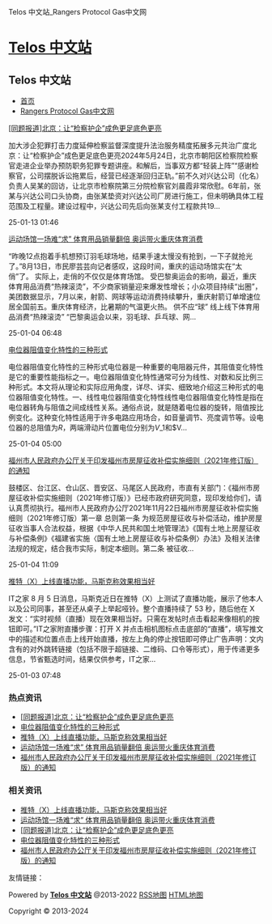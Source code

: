 Telos 中文站\_Rangers Protocol Gas中文网




[Telos 中文站](http://execlub.xyz/ "Telos 中文站")
============================================

Telos 中文站
---------

* [首页](http://execlub.xyz/ "Telos 中文站")
* [Rangers Protocol Gas中文网](http://execlub.xyz/Rangers_Protocol_Gaszhongwenwang/)




[[同题报道]北京：让“检察护企”成色更足底色更亮](http://execlub.xyz/Rangers_Protocol_Gaszhongwenwang/14834.html "[同题报道]北京：让“检察护企”成色更足底色更亮")

加大涉企犯罪打击力度延伸检察监督深度提升法治服务精度拓展多元共治广度北京：让“检察护企”成色更足底色更亮2024年5月24日，北京市朝阳区检察院检察官走进企业举办预防职务犯罪专题讲座。和解后，当事双方都“轻装上阵”“感谢检察官，公司摆脱诉讼拖累后，经营已经逐渐回归正轨。”前不久对兴达公司（化名）负责人吴某的回访，让北京市检察院第三分院检察官刘晨霞非常欣慰。6年前，张某与兴达公司口头协商，由张某垫资对兴达公司厂房进行施工，但未明确具体工程范围及工程量。建设过程中，兴达公司先后向张某支付工程款共19...

25-01-13 01:46

[运动场馆一场难“求” 体育用品销量翻倍 奥运带火重庆体育消费](http://execlub.xyz/Rangers_Protocol_Gaszhongwenwang/11888.html "运动场馆一场难“求” 体育用品销量翻倍 奥运带火重庆体育消费")

“昨晚12点抱着手机想预订羽毛球场地，结果手速太慢没有抢到，一下子就抢光了。”8月13日，市民廖芸芸向记者感叹，这段时间，重庆的运动场馆实在“太俏”了。 实际上，走俏的不仅仅是体育场馆。 受巴黎奥运会的影响，最近，重庆体育用品消费“热辣滚烫”，不少商家销量迎来爆发性增长；小众项目持续“出圈”，美团数据显示，7月以来，射箭、网球等运动消费持续攀升，重庆射箭订单增速位居全国前五。重庆体育经济，比暑期的气温更火热。 供不应“球” 线上线下体育用品消费“热辣滚烫” “巴黎奥运会以来，羽毛球、乒乓球、网...

25-01-04 06:48

[电位器阻值变化特性的三种形式](http://execlub.xyz/Rangers_Protocol_Gaszhongwenwang/8899.html "电位器阻值变化特性的三种形式")

电位器阻值变化特性的三种形式电位器是一种重要的电阻器元件，其阻值变化特性是它的重要性能指标之一。电位器阻值变化特性通常可分为线性、对数和反比例三种形式。本文将从理论和实际应用角度，详尽、详实、细致地介绍这三种形式的电位器阻值变化特性。一、线性电位器阻值变化特性线性电位器阻值变化特性是指在电位器转角与阻值之间成线性关系。通俗点说，就是随着电位器的旋转，阻值按比例变化。这种变化特性适用于许多电路应用场合，如音量调节、亮度调节等。设电位器的总阻值为$R$，两端滑动片位置电位分别为$V\_{1}$和$V...

25-01-04 05:00

[福州市人民政府办公厅关于印发福州市房屋征收补偿实施细则（2021年修订版）的通知](http://execlub.xyz/Rangers_Protocol_Gaszhongwenwang/5933.html "福州市人民政府办公厅关于印发福州市房屋征收补偿实施细则（2021年修订版）的通知")

鼓楼区、台江区、仓山区、晋安区、马尾区人民政府，市直有关部门：《福州市房屋征收补偿实施细则（2021年修订版）》已经市政府研究同意，现印发给你们，请认真贯彻执行。福州市人民政府办公厅2021年11月22日福州市房屋征收补偿实施细则（2021年修订版）第一章 总则第一条 为规范房屋征收与补偿活动，维护房屋征收当事人合法权益，根据《中华人民共和国土地管理法》《国有土地上房屋征收与补偿条例》《福建省实施〈国有土地上房屋征收与补偿条例〉办法》及相关法律法规的规定，结合我市实际，制定本细则。第二条 被征收...

25-01-04 11:09

[推特（X）上线直播功能，马斯克称效果相当好](http://execlub.xyz/Rangers_Protocol_Gaszhongwenwang/2948.html "推特（X）上线直播功能，马斯克称效果相当好")

IT之家 8 月 5 日消息，马斯克近日在推特（X）上测试了直播功能，展示了他本人以及公司同事，甚至还从桌子上举起哑铃。整个直播持续了 53 秒，随后他在 X 发文：“实时视频（直播）现在效果相当好。只需在发帖时点击看起来像相机的按钮即可。”IT之家附直播步骤：打开 X 并点击相机图标点击底部的“直播”，填写推文中的描述和位置点击上线开始直播，按左上角的停止按钮即可停止广告声明：文内含有的对外跳转链接（包括不限于超链接、二维码、口令等形式），用于传递更多信息，节省甄选时间，结果仅供参考，IT之家...

25-01-03 07:48

### 热点资讯

* [[同题报道]北京：让“检察护企”成色更足底色更亮](http://execlub.xyz/Rangers_Protocol_Gaszhongwenwang/14834.html "[同题报道]北京：让“检察护企”成色更足底色更亮")
* [电位器阻值变化特性的三种形式](http://execlub.xyz/Rangers_Protocol_Gaszhongwenwang/8899.html "电位器阻值变化特性的三种形式")
* [推特（X）上线直播功能，马斯克称效果相当好](http://execlub.xyz/Rangers_Protocol_Gaszhongwenwang/2948.html "推特（X）上线直播功能，马斯克称效果相当好")
* [运动场馆一场难“求” 体育用品销量翻倍 奥运带火重庆体育消费](http://execlub.xyz/Rangers_Protocol_Gaszhongwenwang/11888.html "运动场馆一场难“求” 体育用品销量翻倍 奥运带火重庆体育消费")
* [福州市人民政府办公厅关于印发福州市房屋征收补偿实施细则（2021年修订版）的通知](http://execlub.xyz/Rangers_Protocol_Gaszhongwenwang/5933.html "福州市人民政府办公厅关于印发福州市房屋征收补偿实施细则（2021年修订版）的通知")

### 相关资讯

* [推特（X）上线直播功能，马斯克称效果相当好](http://execlub.xyz/Rangers_Protocol_Gaszhongwenwang/2948.html "推特（X）上线直播功能，马斯克称效果相当好")
* [运动场馆一场难“求” 体育用品销量翻倍 奥运带火重庆体育消费](http://execlub.xyz/Rangers_Protocol_Gaszhongwenwang/11888.html "运动场馆一场难“求” 体育用品销量翻倍 奥运带火重庆体育消费")
* [[同题报道]北京：让“检察护企”成色更足底色更亮](http://execlub.xyz/Rangers_Protocol_Gaszhongwenwang/14834.html "[同题报道]北京：让“检察护企”成色更足底色更亮")
* [电位器阻值变化特性的三种形式](http://execlub.xyz/Rangers_Protocol_Gaszhongwenwang/8899.html "电位器阻值变化特性的三种形式")
* [福州市人民政府办公厅关于印发福州市房屋征收补偿实施细则（2021年修订版）的通知](http://execlub.xyz/Rangers_Protocol_Gaszhongwenwang/5933.html "福州市人民政府办公厅关于印发福州市房屋征收补偿实施细则（2021年修订版）的通知")

友情链接：

  
  

Powered by [**Telos 中文站**](http://execlub.xyz/) @2013-2022 [RSS地图](http://execlub.xyz/sitemap.xml) [HTML地图](http://execlub.xyz/sitemap.html)

Copyright © 2013-2024